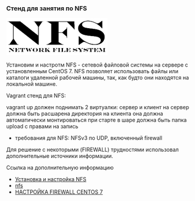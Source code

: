 ### Стенд для занятия по NFS

![](docs/nfs.jpg)

Установим и настротм NFS - сетевой файловой системы на сервере с установленным CentOS 7. NFS позволяет использовать файлы или каталоги удаленной рабочей машины, так, как будто они находятся на локальной машине.

Vagrant стенд для NFS:

vagrant up должен поднимать 2 виртуалки: сервер и клиент на сервер должна быть расшарена директория
на клиента она должна автоматически монтироваться при старте в шаре должна быть папка upload с правами на запись
- требования для NFS: NFSv3 по UDP, включенный firewall

Для решение с некоторыми (FIREWALL) трудностями использовал дополнительные источники информации.

Ссылка на дополнительную информацию
- [Установка и настройка NFS](https://itdraft.ru/2019/12/09/ustanovka-i-nastrojka-nfs-servera-klienta-v-centos-7/)
- [nfs](https://yvision.kz/post/664247)
- [НАСТРОЙКА FIREWALL CENTOS 7](https://losst.ru/nastrojka-firewall-centos-7)
